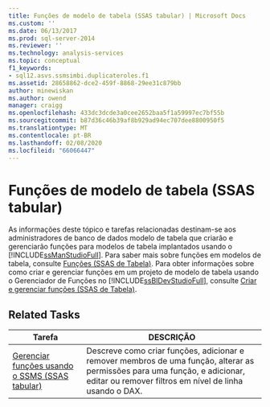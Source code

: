 ```yaml
---
title: Funções de modelo de tabela (SSAS tabular) | Microsoft Docs
ms.custom: ''
ms.date: 06/13/2017
ms.prod: sql-server-2014
ms.reviewer: ''
ms.technology: analysis-services
ms.topic: conceptual
f1_keywords:
- sql12.asvs.ssmsimbi.duplicateroles.f1
ms.assetid: 28658862-dce2-459f-8868-29ee31c879bb
author: minewiskan
ms.author: owend
manager: craigg
ms.openlocfilehash: 433dc3dcde3a0cee2652baa5f1a59997ec7bf55b
ms.sourcegitcommit: b87d36c46b39af8b929ad94ec707dee8800950f5
ms.translationtype: MT
ms.contentlocale: pt-BR
ms.lasthandoff: 02/08/2020
ms.locfileid: "66066447"
---
```

# <a name="tabular-model-roles-ssas-tabular"></a>Funções de modelo de tabela (SSAS tabular)
  As informações deste tópico e tarefas relacionadas destinam-se aos administradores de banco de dados modelo de tabela que criarão e gerenciarão funções para modelos de tabela implantados usando o [!INCLUDE[ssManStudioFull](../../includes/ssmanstudiofull-md.md)]. Para saber mais sobre funções em modelos de tabela, consulte [Funções &#40;SSAS de Tabela&#41;](roles-ssas-tabular.md). Para obter informações sobre como criar e gerenciar funções em um projeto de modelo de tabela usando o Gerenciador de Funções no [!INCLUDE[ssBIDevStudioFull](../../includes/ssbidevstudiofull-md.md)], consulte [Criar e gerenciar funções &#40;SSAS de Tabela&#41;](create-and-manage-roles-ssas-tabular.md).  
  
## <a name="related-tasks"></a>Related Tasks  
  
|Tarefa|DESCRIÇÃO|  
|----------|-----------------|  
|[Gerenciar funções usando o SSMS &#40;SSAS tabular&#41;](manage-roles-by-using-ssms-ssas-tabular.md)|Descreve como criar funções, adicionar e remover membros de uma função, alterar as permissões para uma função, e adicionar, editar ou remover filtros em nível de linha usando o DAX.|  
  
  
